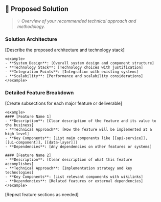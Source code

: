 ## 🎯 Proposed Solution
> 💡 *Overview of your recommended technical approach and methodology.*

### Solution Architecture

[Describe the proposed architecture and technology stack]

```
<example>
- **System Design**: [Overall system design and component structure]
- **Technology Stack**: [Technology choices with justification]
- **Integration Points**: [Integration with existing systems]
- **Scalability**: [Performance and scalability considerations]
</example>
```

### Detailed Feature Breakdown

[Create subsections for each major feature or deliverable]

```
<example>
#### [Feature Name 1]
- **Description**: [Clear description of the feature and its value to the business]
- **Technical Approach**: [How the feature will be implemented at a high level]
- **Key Components**: [List main components like [[api-service]], [[ui-component]], [[data-layer]]]
- **Dependencies**: [Any dependencies on other features or systems]

#### [Feature Name 2]
- **Description**: [Clear description of what this feature accomplishes]
- **Technical Approach**: [Implementation strategy and key technologies]
- **Key Components**: [List relevant components with wikilinks]
- **Dependencies**: [Related features or external dependencies]
</example>
```

[Repeat feature sections as needed]
